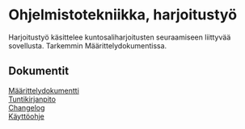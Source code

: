 # Ohjelmistotekniikka, harjoitustyö

Harjoitustyö käsittelee kuntosaliharjoitusten seuraamiseen liittyvää sovellusta. Tarkemmin Määrittelydokumentissa. 

## Dokumentit

[Määrittelydokumentti](https://github.com/ollhaa/ot-harjoitustyo/blob/master/dokumentaatio/vaatimusmaarittely.md) \
[Tuntikirjanpito](https://github.com/ollhaa/ot-harjoitustyo/blob/master/dokumentaatio/tuntikirjanpito.md) \
[Changelog](https://github.com/ollhaa/ot-harjoitustyo/blob/master/dokumentaatio/changelog.md) \
[Käyttöohje](https://github.com/ollhaa/ot-harjoitustyo/blob/master/dokumentaatio/K%C3%A4ytt%C3%B6ohje.md)


